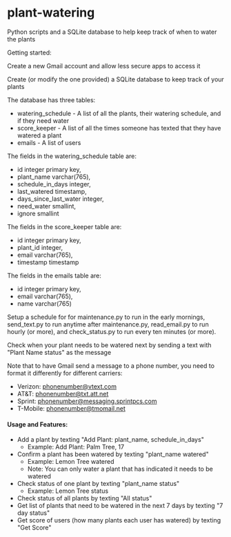 # plant-watering
Python scripts and a SQLite database to help keep track of when to water the plants

Getting started:

Create a new Gmail account and allow less secure apps to access it

Create (or modify the one provided) a SQLite database to keep track of your plants

The database has three tables:
  * watering_schedule   - A list of all the plants, their watering schedule, and if they need water
  * score_keeper        - A list of all the times someone has texted that they have watered a plant
  * emails              - A list of users

The fields in the watering_schedule table are:
  * id integer primary key,
  * plant_name varchar(765),
  * schedule_in_days integer,
  * last_watered timestamp,
  * days_since_last_water integer,
  * need_water smallint,
  * ignore smallint

The fields in the score_keeper table are:
  * id integer primary key,
  * plant_id integer,
  * email varchar(765),
  * timestamp timestamp

The fields in the emails table are:
  * id integer primary key,
  * email varchar(765),
  * name varchar(765)

Setup a schedule for for maintenance.py to run in the early mornings, send_text.py to run anytime after maintenance.py, read_email.py to run hourly (or more), and check_status.py to run every ten minutes (or more).

Check when your plant needs to be watered next by sending a text with "Plant Name status" as the message

Note that to have Gmail send a message to a phone number, you need to format it differently for different carriers:
  * Verizon: phonenumber@vtext.com
  * AT&T: phonenumber@txt.att.net
  * Sprint: phonenumber@messaging.sprintpcs.com
  * T-Mobile: phonenumber@tmomail.net

#### Usage and Features:
  * Add a plant by texting "Add Plant: plant_name, schedule_in_days"
    * Example: Add Plant: Palm Tree, 17
  * Confirm a plant has been watered by texting "plant_name watered"
    * Example: Lemon Tree watered
    * Note: You can only water a plant that has indicated it needs to be watered
  * Check status of one plant by texting "plant_name status"
    * Example: Lemon Tree status
  * Check status of all plants by texting "All status"
  * Get list of plants that need to be watered in the next 7 days by texting "7 day status"
  * Get score of users (how many plants each user has watered) by texting "Get Score"

